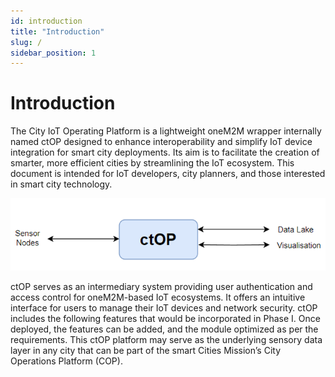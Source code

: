 ```yaml
---
id: introduction
title: "Introduction"
slug: /
sidebar_position: 1
---
```


# Introduction
The City IoT Operating Platform is a lightweight oneM2M wrapper internally named ctOP designed to enhance interoperability and simplify IoT device integration for smart city deployments. Its aim is to facilitate the creation of smarter, more efficient cities by streamlining the IoT ecosystem. This document is intended for IoT developers, city planners, and those interested in smart city technology.

![Ctop Outline](../images/ctop-outline.png)

ctOP serves as an intermediary system providing user authentication and access control for oneM2M-based IoT ecosystems. It offers an intuitive interface for users to manage their IoT devices and network security. ctOP includes the following features that would be incorporated in Phase I. Once deployed, the features can be added, and the module optimized as per the requirements. This ctOP platform may serve as the underlying sensory data layer in any city that can be part of the smart Cities Mission’s City Operations Platform (COP).